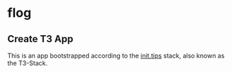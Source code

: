 # flog

## Create T3 App

This is an app bootstrapped according to the [init.tips](https://init.tips) stack, also known as the T3-Stack.
